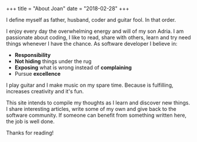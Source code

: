 +++
title = "About Joan"
date = "2018-02-28"
+++

I define myself as father, husband, coder and guitar fool. In that order.

I enjoy every day the overwhelming energy and will of my son Adria. I am passionate about coding, I like to read, share with others, learn and try need things whenever I have the chance. As software developer I believe in:

* **Responsibility**
* **Not hiding** things under the rug
* **Exposing** what is wrong instead of **complaining**
* Pursue **excellence**

I play guitar and I make music on my spare time. Because is fulfilling, increases creativity and it's fun. 

This site intends to compile my thoughts as I learn and discover new things. I share interesting articles, write some of my own and give back to the software community. If someone can benefit from something written here, the job is well done. 

Thanks for reading!
